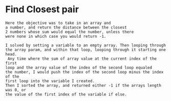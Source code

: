 # Find Closest pair
	Here the objective was to take in an array and
	a number, and return the distance between the closest
	2 numbers whose sum would equal the number, unless there
	were none in which case you would return -1.

	I solved by setting a variable to an empty array. Then looping through
	the array param, and within that loop, looping through it starting one head.
	 Any time where the sum of array value at the current index of the first
	loop and the array value of the index of the second loop equaled
	the number, I would push the index of the second loop minus the index of the
	first loop into the variable I created. 
	Then I sorted the array, and returned either -1 if the arrays length was 0, or 
	the value of the first index of the variable if else. 